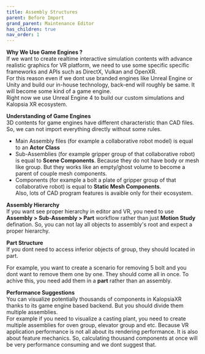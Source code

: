 ```yaml
---
title: Assembly Structures
parent: Before Import
grand_parent: Maintenance Editor
has_children: true
nav_order: 1
---
```


**Why We Use Game Engines ?**\
If we want to create realtime interactive simulation contents with advance realistic graphics for VR platform, we need to use some specific specific frameworks and APIs such as DirectX, Vulkan and OpenXR.\
For this reason even if we dont use branded engines like Unreal Engine or Unity and build our in-house technology, back-end will roughly be same. It will become some kind of a game engine.\
Right now we use Unreal Engine 4 to build our custom simulations and Kalopsia XR ecosystem.

**Understanding of Game Engines**\
3D contents for game engines have different characteristic than CAD files. So, we can not import everything directly without some rules.
+ Main Assembly files (for example a collaborative robot model) is equal to an **Actor Class**
+ Sub-Assemblies (for example gripper group of that collaborative robot) is equal to **Scene Components**. Because they do not have body or mesh like group. But they works like an empty/ghost volume to become a parent of couple mesh components.
+ Components (for example a bolt a plate of gripper group of that collaborative robot) is equal to **Static Mesh Components**.\
Also, lots of CAD program features is avaible only for their ecosystem.

**Assembly Hierarchy**\
If you want see proper hierarchy in editor and VR, you need to use **Assembly > Sub-Assembly > Part** workflow rather than just **Motion Study** defination.
So, you can not lay all objects to assembly's root and expect a proper hierarchy.

**Part Structure**\
If you dont need to access inferior objects of group, they should located in part.

For example, you want to create a scenario for removing 5 bolt and you dont want to remove them one by one. They should come all in once.
To achive this, you need add them in a **part** rather than an assembly.

**Performance Suggestions**\
You can visualize potentially thousands of components in KalopsiaXR thanks to its game engine based backend. But you should divide them multiple assemblies.\
For example if you need to visualize a casting plant, you need to create multiple assemblies for oven group, elevator group and etc. Because VR application performance is not all about its rendering performance. It is also about feature mechanics. So, calculating thousand components at once will be very performance consuming and we dont suggest that.
